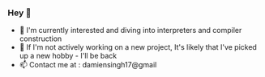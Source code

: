 ### Hey 👋

- 🔭 I'm currently interested and diving into interpreters and compiler construction
- 🤹 If I'm not actively working on a new project, It's likely that I've picked up a new hobby - I'll be back
- 📫 Contact me at : damiensingh17@gmail

<!--
**tryingtolearn11/tryingtolearn11** is a ✨ _special_ ✨ repository because its `README.md` (this file) appears on your GitHub profile.

Here are some ideas to get you started:

- 
- 🌱 I’m currently learning ...
- 👯 I’m looking to collaborate on ...
- 🤔 I’m looking for help with ...
- 💬 Ask me about ...
- 📫 How to reach me: ...
- 😄 Pronouns: ...
- ⚡ Fun fact: ...
-->
